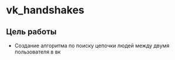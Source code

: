# vk_handshakes

## Цель работы
- Создание алгоритма по поиску цепочки людей между двумя пользователя в вк
